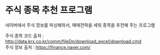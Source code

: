 <b><h1>주식 종목 추천 프로그램</h1></b>
네이버에서 주식 정보를 파싱해와서, 매매전략을 세워 종목을 추천해 주는 프로그램


주식 종목 코드 출처 : http://data.krx.co.kr/comm/fileDn/download_excel/download.cmd
<br>
주식 정보 출처 : https://finance.naver.com/